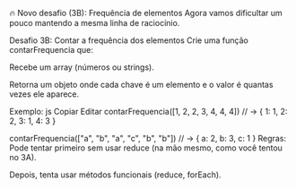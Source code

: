 🔥 Novo desafio (3B): Frequência de elementos
Agora vamos dificultar um pouco mantendo a mesma linha de raciocínio.

Desafio 3B: Contar a frequência dos elementos
Crie uma função contarFrequencia que:

Recebe um array (números ou strings).

Retorna um objeto onde cada chave é um elemento e o valor é quantas vezes ele aparece.

Exemplo:
js
Copiar
Editar
contarFrequencia([1, 2, 2, 3, 4, 4, 4]) 
// → { 1: 1, 2: 2, 3: 1, 4: 3 }

contarFrequencia(["a", "b", "a", "c", "b", "b"]) 
// → { a: 2, b: 3, c: 1 }
Regras:
Pode tentar primeiro sem usar reduce (na mão mesmo, como você tentou no 3A).

Depois, tenta usar métodos funcionais (reduce, forEach).

